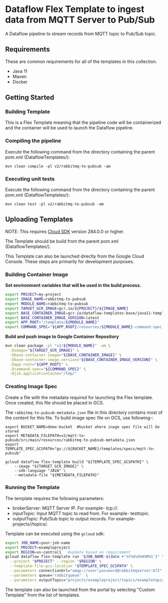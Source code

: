 # Dataflow Flex Template to ingest data from MQTT Server to Pub/Sub

A Dataflow pipeline to stream records from MQTT topic to Pub/Sub topic.

## Requirements

These are common requirements for all of the templates in this collection.

*   Java 11
*   Maven
*   Docker

## Getting Started

### Building Template

This is a Flex Template meaning that the pipeline code will be containerized and
the container will be used to launch the Dataflow pipeline.

### Compiling the pipeline

Execute the following command from the directory containing the parent pom.xml
(DataflowTemplates/):

```shell
mvn clean compile -pl v2/rabbitmq-to-pubsub -am
```

### Executing unit tests

Execute the following command from the directory containing the parent pom.xml
(DataflowTemplates/):

```shell
mvn clean test -pl v2/rabbitmq-to-pubsub -am
```

## Uploading Templates

NOTE: This requires [Cloud SDK](https://cloud.google.com/sdk/downloads) version
284.0.0 or higher.

The Template should be build from the parent pom.xml (DataflowTemplates/).

This Template can also be launched directly from the Google Cloud Console. These
steps are primarily for development purposes.

### Building Container Image

__Set environment variables that will be used in the build process.__

```sh
export PROJECT=my-project
export IMAGE_NAME=rabbitmq-to-pubsub
export MODULE_NAME=rabbitmq-to-pubsub
export TARGET_GCR_IMAGE=gcr.io/${PROJECT}/${IMAGE_NAME}
export BASE_CONTAINER_IMAGE=gcr.io/dataflow-templates-base/java11-template-launcher-base
export BASE_CONTAINER_IMAGE_VERSION=latest
export APP_ROOT="/template/${MODULE_NAME}"
export COMMAND_SPEC="${APP_ROOT}/resources/${MODULE_NAME}-command-spec.json"
```

__Build and push image to Google Container Repository__

```sh
mvn clean package -pl "v2/${MODULE_NAME}" -am \
  -Dimage="${TARGET_GCR_IMAGE}" \
  -Dbase-container-image="${BASE_CONTAINER_IMAGE}" \
  -Dbase-container-image.version="${BASE_CONTAINER_IMAGE_VERSION}" \
  -Dapp-root="${APP_ROOT}" \
  -Dcommand-spec="${COMMAND_SPEC}" \
  -Djib.applicationCache="/tmp/"
```

### Creating Image Spec

Create a file with the metadata required for launching the Flex template. Once
created, this file should be placed in GCS.

The `rabbitmq-to-pubsub-metadata.json` file in this directory
contains most of the content for this file. To build image spec file on GCS, use following-:
```shell
export BUCKET_NAME=demo-bucket  #bucket where inage spec file will be stored
export METADATA_FILEPATH=v2/mqtt-to-pubsub/src/main/resources/rabbitmq-to-pubsub-metadata.json
export TEMPLATE_SPEC_GCSPATH="gs://${BUCKET_NAME}/templates/specs/mqtt-to-pubsub"

gcloud dataflow flex-template build "${TEMPLATE_SPEC_GCSPATH}" \
    --image "${TARGET_GCR_IMAGE}" \
    --sdk-language "JAVA" \
    --metadata-file "${METADATA_FILEPATH}"
```

### Running the Template

The template requires the following parameters:

* brokerServer: MQTT Server IP. For example-
  tcp://<MQTT-Host-IP>:<PORT>
* inputTopic: Input MQTT topic to read from. For
  example- testtopic.
* outputTopic: Pub/Sub topic to output records. For example-
  projects/<project-id>/topics/<topic-name>.



Template can be executed using the `gcloud` sdk:

```sh
export JOB_NAME=your-job-name
export PROJECT=exampleproject
export REGION=us-central1   #update based on requirement
gcloud dataflow flex-template run "$JOB_NAME-$(date +'%Y%m%d%H%M%S')" \
  --project "$PROJECT" --region "$REGION" \
  --template-file-gcs-location "$TEMPLATE_SPEC_GCSPATH" \
  --parameters connectionUrl="amqp://user:password@rabbitmqserver:672" \
  --parameters queue="rabbitqueue"  \
  --parameters outputTopic="projects/exampleproject/topics/exampletopic" \  
```
The template can also be launched from the portal by selecting "Custom Template"
from the list of templates.
